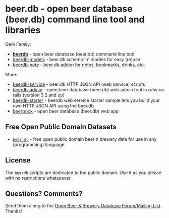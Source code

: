 # beer.db - open beer database (beer.db) command line tool and libraries

Gem Family:

- [**beerdb**](beerdb) - open beer database (beer.db) command line tool
- [beerdb-models](beerdb-models) - beer.db schema 'n' models for easy (re)use
- [beerdb-note](beerdb-note) - beer.db addon for notes, bookmarks, drinks, etc.


More:

- [beerdb-service](beerdb-service) - beer.db HTTP JSON API (web service) scripts 
- [beerdb-admin](beerdb-admin) - open beer database (beer.db) web admin tool in ruby on rails (version 3.2 and up)
- [beerdb-starter](beerdb-starter) -  beerdb web service starter sample lets you build your own HTTP JSON API using the beer.db
- [beerbook](beerbook) -  open beer database (beer.db) web app 







## Free Open Public Domain Datasets

- [`beer.db`](https://github.com/openbeer) - free open public domain beer n brewery data for use in any (programming) language



## License

The `beerdb` scripts are dedicated to the public domain.
Use it as you please with no restrictions whatsoever.

## Questions? Comments?

Send them along to the [Open Beer & Brewery Database Forum/Mailing List](http://groups.google.com/group/beerdb).
Thanks!
